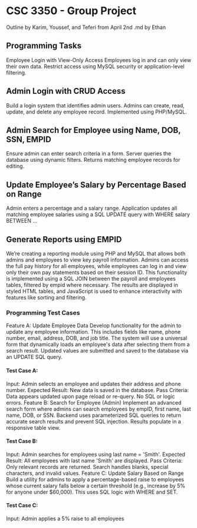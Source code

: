 # CSC 3350 - Group Project
Outline by Karim, Youssef, and Teferi
from April 2nd
.md by Ethan
## Programming Tasks
Employee Login with View-Only Access
Employees log in and can only view their own data. Restrict access using MySQL security or application-level filtering.
## Admin Login with CRUD Access
Build a login system that identifies admin users. Admins can create, read, update, and delete any employee record. Implemented using PHP/MySQL.
## Admin Search for Employee using Name, DOB, SSN, EMPID
Ensure admin can enter search criteria in a form. Server queries the database using dynamic filters. Returns matching employee records for editing.
## Update Employee’s Salary by Percentage Based on Range
Admin enters a percentage and a salary range. Application updates all matching employee salaries using a SQL UPDATE query with WHERE salary BETWEEN ...
## Generate Reports using EMPID
We’re creating a reporting module using PHP and MySQL that allows both admins and employees to view key payroll information. Admins can access the full pay history for all employees, while employees can log in and view only their own pay statements based on their session ID. This functionality is implemented using a SQL JOIN between the payroll and employees tables, filtered by empid where necessary. The results are displayed in styled HTML tables, and JavaScript is used to enhance interactivity with features like sorting and filtering.
### Programming Test Cases
Feature A: Update Employee Data
Develop functionality for the admin to update any employee information. This includes fields like name, phone number, email, address, DOB, and job title. The system will use a universal form that dynamically loads an employee's data after selecting them from a search result. Updated values are submitted and saved to the database via an UPDATE SQL query.
#### Test Case A:
Input: Admin selects an employee and updates their address and phone number.
Expected Result: New data is saved in the database.
Pass Criteria: Data appears updated upon page reload or re-query. No SQL or logic errors.
Feature B: Search for Employee (Admin)
Implement an advanced search form where admins can search employees by empID, first name, last name, DOB, or SSN. Backend uses parameterized SQL queries to return accurate search results and prevent SQL injection. Results populate in a responsive table view.
#### Test Case B:
Input: Admin searches for employees using last name = 'Smith'.
Expected Result: All employees with last name 'Smith' are displayed.
Pass Criteria: Only relevant records are returned. Search handles blanks, special characters, and invalid values.
Feature C: Update Salary Based on Range
Build a utility for admins to apply a percentage-based raise to employees whose current salary falls below a certain threshold (e.g., increase by 5% for anyone under $60,000). This uses SQL logic with WHERE and SET.
#### Test Case C:
Input: Admin applies a 5% raise to all employees
